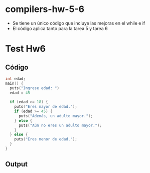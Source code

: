 # compilers-hw-5-6
- Se tiene un único código que incluye las mejoras en el while e if
- El código aplica tanto para la tarea 5 y tarea 6

# Test Hw6
## Código
```c
int edad;
main() {
  puts("Ingrese edad: ")
  edad = 45
  
  if (edad >= 18) {
    puts("Eres mayor de edad.");
    if (edad >= 45) {
      puts("Además, un adulto mayor.");
    } else {
      puts("Aún no eres un adulto mayor.");
    }
  } else {
    puts("Eres menor de edad.");
  }
}
```
## Output


